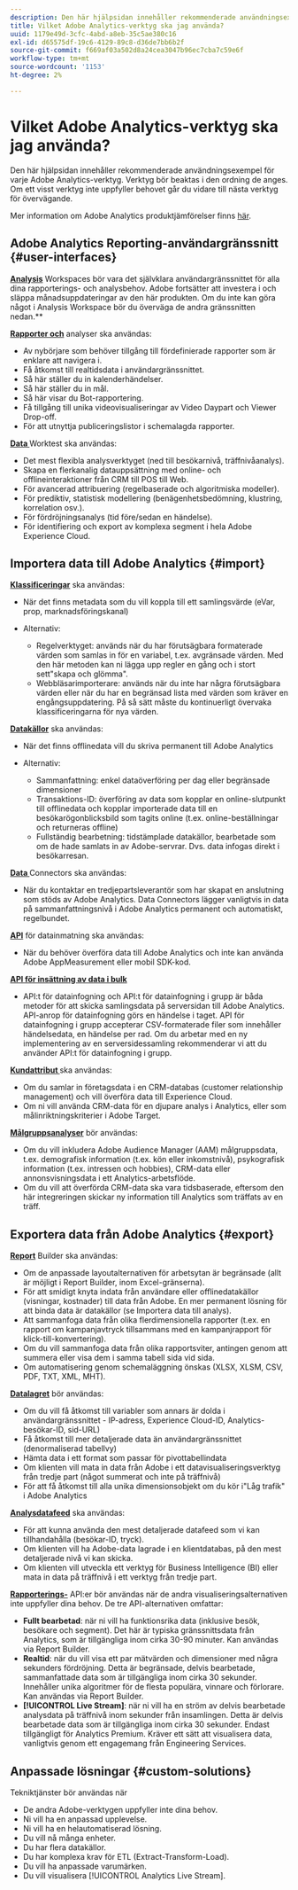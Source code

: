 ```yaml
---
description: Den här hjälpsidan innehåller rekommenderade användningsexempel för varje Adobe Analytics-verktyg. Verktyg bör beaktas i den ordning de anges. Om ett visst verktyg inte uppfyller behovet går du vidare till nästa verktyg för övervägande.
title: Vilket Adobe Analytics-verktyg ska jag använda?
uuid: 1179e49d-3cfc-4abd-a8eb-35c5ae380c16
exl-id: d65575df-19c6-4129-89c8-d36de7bb6b2f
source-git-commit: f669af03a502d8a24cea3047b96ec7cba7c59e6f
workflow-type: tm+mt
source-wordcount: '1153'
ht-degree: 2%

---
```


# Vilket Adobe Analytics-verktyg ska jag använda?

Den här hjälpsidan innehåller rekommenderade användningsexempel för varje Adobe Analytics-verktyg. Verktyg bör beaktas i den ordning de anges. Om ett visst verktyg inte uppfyller behovet går du vidare till nästa verktyg för övervägande.

Mer information om Adobe Analytics produktjämförelser finns [här](/help/admin/c-analytics-product-comparison/analytics-product-comparison.md).

## Adobe Analytics Reporting-användargränssnitt {#user-interfaces}

**[Analysis](/help/analyze/analysis-workspace/home.md)** Workspaces bör vara det självklara användargränssnittet för alla dina rapporterings- och analysbehov. Adobe fortsätter att investera i och släppa månadsuppdateringar av den här produkten. Om du inte kan göra något i Analysis Workspace bör du överväga de andra gränssnitten nedan.**

**[Rapporter och](/help/analyze/reports-analytics/overview/report-overview.md)** analyser ska användas:

* Av nybörjare som behöver tillgång till fördefinierade rapporter som är enklare att navigera i.
* Få åtkomst till realtidsdata i användargränssnittet.
* Så här ställer du in kalenderhändelser.
* Så här ställer du in mål.
* Så här visar du Bot-rapportering.
* Få tillgång till unika videovisualiseringar av Video Daypart och Viewer Drop-off.
* För att utnyttja publiceringslistor i schemalagda rapporter.

**[Data ](https://experienceleague.adobe.com/docs/data-workbench/using/home.html)** Worktest ska användas:

* Det mest flexibla analysverktyget (ned till besökarnivå, träffnivåanalys).
* Skapa en flerkanalig datauppsättning med online- och offlineinteraktioner från CRM till POS till Web.
* För avancerad attribuering (regelbaserade och algoritmiska modeller).
* För prediktiv, statistisk modellering (benägenhetsbedömning, klustring, korrelation osv.).
* För fördröjningsanalys (tid före/sedan en händelse).
* För identifiering och export av komplexa segment i hela Adobe Experience Cloud.

## Importera data till Adobe Analytics {#import}

**[Klassificeringar](/help/components/classifications/c-classifications.md)** ska användas:

* När det finns metadata som du vill koppla till ett samlingsvärde (eVar, prop, marknadsföringskanal)
* Alternativ:

   * Regelverktyget: används när du har förutsägbara formaterade värden som samlas in för en variabel, t.ex. avgränsade värden. Med den här metoden kan ni lägga upp regler en gång och i stort sett&quot;skapa och glömma&quot;.
   * Webbläsarimporterare: används när du inte har några förutsägbara värden eller när du har en begränsad lista med värden som kräver en engångsuppdatering. På så sätt måste du kontinuerligt övervaka klassificeringarna för nya värden.

**[Datakällor](/help/import/c-data-sources/datasrc-home.md)** ska användas:

* När det finns offlinedata vill du skriva permanent till Adobe Analytics
* Alternativ:

   * Sammanfattning: enkel dataöverföring per dag eller begränsade dimensioner
   * Transaktions-ID: överföring av data som kopplar en online-slutpunkt till offlinedata och kopplar importerade data till en besökarögonblicksbild som tagits online (t.ex. online-beställningar och returneras offline)
   * Fullständig bearbetning: tidstämplade datakällor, bearbetade som om de hade samlats in av Adobe-servrar. Dvs. data infogas direkt i besökarresan.

**[Data ](https://www.adobeexchange.com/experiencecloud.html)** Connectors ska användas:

* När du kontaktar en tredjepartsleverantör som har skapat en anslutning som stöds av Adobe Analytics. Data Connectors lägger vanligtvis in data på sammanfattningsnivå i Adobe Analytics permanent och automatiskt, regelbundet.

**[API](/help/import/c-data-insertion-api/c-data-insertion-api.md)** för datainmatning ska användas:

* När du behöver överföra data till Adobe Analytics och inte kan använda Adobe AppMeasurement eller mobil SDK-kod.

**[API för insättning av data i bulk](https://www.adobe.io/apis/experiencecloud/analytics/docs.html#!AdobeDocs/analytics-2.0-apis/master/bdia.md)**

* API:t för datainfogning och API:t för datainfogning i grupp är båda metoder för att skicka samlingsdata på serversidan till Adobe Analytics. API-anrop för datainfogning görs en händelse i taget. API för datainfogning i grupp accepterar CSV-formaterade filer som innehåller händelsedata, en händelse per rad. Om du arbetar med en ny implementering av en serversidessamling rekommenderar vi att du använder API:t för datainfogning i grupp.

**[Kundattribut ](https://experienceleague.adobe.com/docs/core-services/interface/customer-attributes/attributes.html)** ska användas:

* Om du samlar in företagsdata i en CRM-databas (customer relationship management) och vill överföra data till Experience Cloud.
* Om ni vill använda CRM-data för en djupare analys i Analytics, eller som målinriktningskriterier i Adobe Target.

**[Målgruppsanalyser](/help/integrate/c-audience-analytics/mc-audiences-aam.md)** bör användas:

* Om du vill inkludera Adobe Audience Manager (AAM) målgruppsdata, t.ex. demografisk information (t.ex. kön eller inkomstnivå), psykografisk information (t.ex. intressen och hobbies), CRM-data eller annonsvisningsdata i ett Analytics-arbetsflöde.
* Om du vill att överförda CRM-data ska vara tidsbaserade, eftersom den här integreringen skickar ny information till Analytics som träffats av en träff.

## Exportera data från Adobe Analytics {#export}

**[Report](/help/analyze/report-builder/home.md)** Builder ska användas:

* Om de anpassade layoutalternativen för arbetsytan är begränsade (allt är möjligt i Report Builder, inom Excel-gränserna).
* För att smidigt knyta indata från användare eller offlinedatakällor (visningar, kostnader) till data från Adobe. En mer permanent lösning för att binda data är datakällor (se Importera data till analys).
* Att sammanfoga data från olika flerdimensionella rapporter (t.ex. en rapport om kampanjavtryck tillsammans med en kampanjrapport för klick-till-konvertering).
* Om du vill sammanfoga data från olika rapportsviter, antingen genom att summera eller visa dem i samma tabell sida vid sida.
* Om automatisering genom schemaläggning önskas (XLSX, XLSM, CSV, PDF, TXT, XML, MHT).

**[Datalagret](/help/export/data-warehouse/data-warehouse.md)** bör användas:

* Om du vill få åtkomst till variabler som annars är dolda i användargränssnittet - IP-adress, Experience Cloud-ID, Analytics-besökar-ID, sid-URL)
* Få åtkomst till mer detaljerade data än användargränssnittet (denormaliserad tabellvy)
* Hämta data i ett format som passar för pivottabellindata
* Om klienten vill mata in data från Adobe i ett datavisualiseringsverktyg från tredje part (något summerat och inte på träffnivå)
* För att få åtkomst till alla unika dimensionsobjekt om du kör i&quot;Låg trafik&quot; i Adobe Analytics

**[Analysdatafeed](/help/export/analytics-data-feed/c-df-contents/datafeeds-contents.md)** ska användas:

* För att kunna använda den mest detaljerade datafeed som vi kan tillhandahålla (besökar-ID, tryck).
* Om klienten vill ha Adobe-data lagrade i en klientdatabas, på den mest detaljerade nivå vi kan skicka.
* Om klienten vill utveckla ett verktyg för Business Intelligence (BI) eller mata in data på träffnivå i ett verktyg från tredje part.

**[Rapporterings-](https://www.adobe.io/apis/experiencecloud/analytics/docs.html#!AdobeDocs/analytics-2.0-apis/master/reporting-guide.md)** API:er bör användas när de andra visualiseringsalternativen inte uppfyller dina behov. De tre API-alternativen omfattar:

* **Fullt bearbetad**: när ni vill ha funktionsrika data (inklusive besök, besökare och segment). Det här är typiska gränssnittsdata från Analytics, som är tillgängliga inom cirka 30-90 minuter. Kan användas via Report Builder.
* **Realtid**: när du vill visa ett par mätvärden och dimensioner med några sekunders fördröjning. Detta är begränsade, delvis bearbetade, sammanfattade data som är tillgängliga inom cirka 30 sekunder. Innehåller unika algoritmer för de flesta populära, vinnare och förlorare. Kan användas via Report Builder.
* **[!UICONTROL Live Stream]**: när ni vill ha en ström av delvis bearbetade analysdata på träffnivå inom sekunder från insamlingen. Detta är delvis bearbetade data som är tillgängliga inom cirka 30 sekunder. Endast tillgängligt för Analytics Premium. Kräver ett sätt att visualisera data, vanligtvis genom ett engagemang från Engineering Services.

## Anpassade lösningar {#custom-solutions}

Tekniktjänster bör användas när

* De andra Adobe-verktygen uppfyller inte dina behov.
* Ni vill ha en anpassad upplevelse.
* Ni vill ha en helautomatiserad lösning.
* Du vill nå många enheter.
* Du har flera datakällor.
* Du har komplexa krav för ETL (Extract-Transform-Load).
* Du vill ha anpassade varumärken.
* Du vill visualisera [!UICONTROL Analytics Live Stream].
